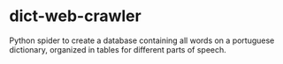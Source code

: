 # dict-web-crawler
Python spider to create a database containing all words on a portuguese dictionary, organized in tables for different parts of speech.
